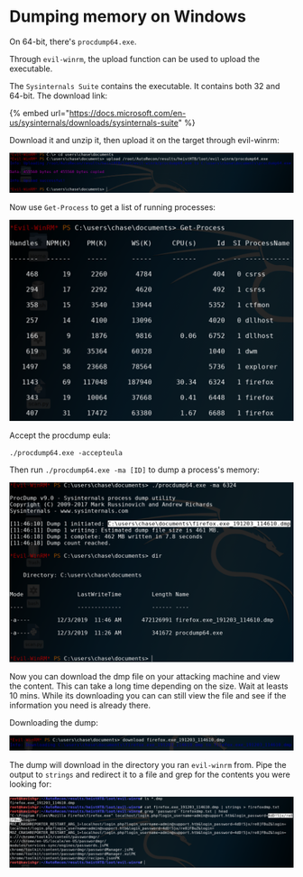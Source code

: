 # Dumping memory on Windows

On 64-bit, there's `procdump64.exe`. 

Through `evil-winrm`, the upload function can be used to upload the executable. 

The `Sysinternals Suite` contains the executable. It contains both 32 and 64-bit. The download link:

{% embed url="https://docs.microsoft.com/en-us/sysinternals/downloads/sysinternals-suite" %}

Download it and unzip it, then upload it on the target through evil-winrm:

![](../.gitbook/assets/procdump64.png)

Now use `Get-Process` to get a list of running processes:

![](../.gitbook/assets/getproc.png)

Accept the procdump eula:

```text
./procdump64.exe -accepteula
```

Then run `./procdump64.exe -ma [ID]` to dump a process's memory:

![](../.gitbook/assets/memdumped.png)

Now you can download the dmp file on your attacking machine and view the content. This can take a long time depending on the size. Wait at leasts 10 mins. While its downloading you can can still view the file and see if the information you need is already there.  
  
Downloading the dump:

![Download in progess](../.gitbook/assets/downdump.png)

The dump will download in the directory you ran `evil-winrm` from. Pipe the output to `strings` and redirect it to a file and grep for the contents you were looking for:

![Viewing dump content](../.gitbook/assets/dumpcontent.png)

